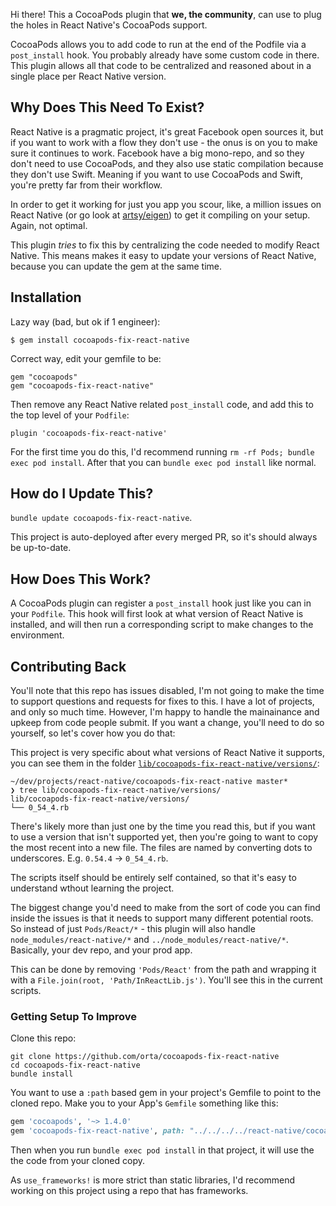 Hi there! This a CocoaPods plugin that **we, the community**, can use to plug the holes in React Native's CocoaPods
support.

CocoaPods allows you to add code to run at the end of the Podfile via a `post_install` hook. You probably already have
some custom code in there. This plugin allows all that code to be centralized and reasoned about in a single place per
React Native version.

## Why Does This Need To Exist?

React Native is a pragmatic project, it's great Facebook open sources it, but if you want to work with a flow they don't
use - the onus is on you to make sure it continues to work. Facebook have a big mono-repo, and so they don't need to use
CocoaPods, and they also use static compilation because they don't use Swift. Meaning if you want to use CocoaPods and
Swift, you're pretty far from their workflow.

In order to get it working for just you app you scour, like, a million issues on React Native (or go look at
[artsy/eigen][eigen]) to get it compiling on your setup. Again, not optimal.

This plugin _tries_ to fix this by centralizing the code needed to modify React Native. This means makes it easy to
update your versions of React Native, because you can update the gem at the same time.

## Installation

Lazy way (bad, but ok if 1 engineer):

    $ gem install cocoapods-fix-react-native

Correct way, edit your gemfile to be:

    gem "cocoapods"
    gem "cocoapods-fix-react-native"

Then remove any React Native related `post_install` code, and add this to the top level of your `Podfile`:

    plugin 'cocoapods-fix-react-native'

For the first time you do this, I'd recommend running `rm -rf Pods; bundle exec pod install`. After that you can
`bundle exec pod install` like normal.

## How do I Update This?

`bundle update cocoapods-fix-react-native`.

This project is auto-deployed after every merged PR, so it's should always be up-to-date.

## How Does This Work?

A CocoaPods plugin can register a `post_install` hook just like you can in your `Podfile`. This hook will first look at
what version of React Native is installed, and will then run a corresponding script to make changes to the environment.

## Contributing Back

You'll note that this repo has issues disabled, I'm not going to make the time to support questions and requests for
fixes to this. I have a lot of projects, and only so much time. However, I'm happy to handle the mainainance and upkeep
from code people submit. If you want a change, you'll need to do so yourself, so let's cover how you do that:

This project is very specific about what versions of React Native it supports, you can see them in the folder
[`lib/cocoapods-fix-react-native/versions/`][versions]:

```
~/dev/projects/react-native/cocoapods-fix-react-native master*
❯ tree lib/cocoapods-fix-react-native/versions/
lib/cocoapods-fix-react-native/versions/
└── 0_54_4.rb
```

There's likely more than just one by the time you read this, but if you want to use a version that isn't supported yet,
then you're going to want to copy the most recent into a new file. The files are named by converting dots to
underscores. E.g. `0.54.4` -> `0_54_4.rb`.

The scripts itself should be entirely self contained, so that it's easy to understand wthout learning the project.

The biggest change you'd need to make from the sort of code you can find inside the issues is that it needs to support
many different potential roots. So instead of just `Pods/React/*` - this plugin will also handle
`node_modules/react-native/*` and `../node_modules/react-native/*`. Basically, your dev repo, and your prod app.

This can be done by removing `'Pods/React'` from the path and wrapping it with a
`File.join(root, 'Path/InReactLib.js')`. You'll see this in the current scripts.

### Getting Setup To Improve

Clone this repo:

```
git clone https://github.com/orta/cocoapods-fix-react-native
cd cocoapods-fix-react-native
bundle install
```

You want to use a `:path` based gem in your project's Gemfile to point to the cloned repo. Make you to your App's
`Gemfile` something like this:

```ruby
gem 'cocoapods', '~> 1.4.0'
gem 'cocoapods-fix-react-native', path: "../../../../react-native/cocoapods-fix-react-native"
```

Then when you run `bundle exec pod install` in that project, it will use the the code from your cloned copy.

As `use_frameworks!` is more strict than static libraries, I'd recommend working on this project using a repo that has
frameworks.

[eigen]: https://github.com/artsy/eigen/
[versions]: https://github.com/orta/cocoapods-fix-react-native/tree/master/lib/cocoapods-fix-react-native/versions
